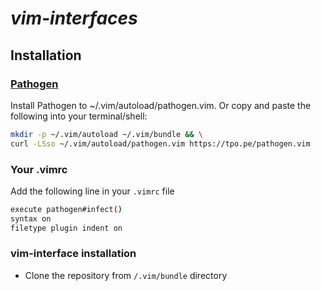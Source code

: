 # ***vim-interfaces***

## Installation

### [Pathogen](https://github.com/tpope/vim-pathogen)

Install Pathogen to ~/.vim/autoload/pathogen.vim. Or copy and paste the following into your terminal/shell:

```bash
mkdir -p ~/.vim/autoload ~/.vim/bundle && \
curl -LSso ~/.vim/autoload/pathogen.vim https://tpo.pe/pathogen.vim
```

### Your .vimrc

Add the following line in your `.vimrc` file

```bash
execute pathogen#infect()
syntax on
filetype plugin indent on
```

### vim-interface installation

- Clone the repository from `/.vim/bundle` directory
